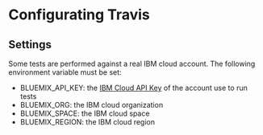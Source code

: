 # Configurating Travis

## Settings

Some tests are performed against a real IBM cloud account.
The following environment variable must be set:


* BLUEMIX_API_KEY: the [IBM Cloud API Key](https://cloud.ibm.com/iam/apikeys) of the account use to run tests
* BLUEMIX_ORG: the IBM cloud organization
* BLUEMIX_SPACE: the IBM cloud space
* BLUEMIX_REGION: the IBM cloud region